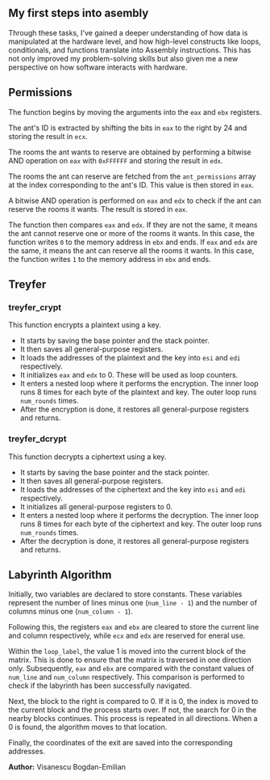 
## My first steps into asembly

Through these tasks, I've gained a deeper understanding
of how data is manipulated at the hardware level, and how
high-level constructs like loops, conditionals, and functions
translate into Assembly instructions. This has not only improved
my problem-solving skills but also given me a new perspective on
how software interacts with hardware.

## Permissions
The function begins by moving the arguments into the `eax` and
`ebx` registers. 

The ant's ID is extracted by shifting the bits in `eax` to the
right by 24 and storing the result in `ecx`.

The rooms the ant wants to reserve are obtained by performing
a bitwise AND operation on `eax` with `0xFFFFFF` and storing the
result in `edx`.

The rooms the ant can reserve are fetched from the `ant_permissions`
array at the index corresponding to the ant's ID. This value is then
stored in `eax`.

A bitwise AND operation is performed on `eax` and `edx` to check if the
ant can reserve the rooms it wants. The result is stored in `eax`.

The function then compares `eax` and `edx`. If they are not the same, it
means the ant cannot reserve one or more of the rooms it wants. In this
case, the function writes `0` to the memory address in `ebx` and ends.
If `eax` and `edx` are the same, it means the ant can reserve all the
rooms it wants. In this case, the function writes `1` to the memory
address in `ebx` and ends.

## Treyfer
### treyfer_crypt

This function encrypts a plaintext using a key.

- It starts by saving the base pointer and the stack pointer.
- It then saves all general-purpose registers.
- It loads the addresses of the plaintext and the key into `esi`
and `edi` respectively.
- It initializes `eax` and `edx` to 0. These will be used as loop counters.
- It enters a nested loop where it performs the encryption. The inner loop
runs 8 times for each byte of the plaintext and key. The outer loop runs
`num_rounds` times.
- After the encryption is done, it restores all general-purpose registers
and returns.

### treyfer_dcrypt

This function decrypts a ciphertext using a key.

- It starts by saving the base pointer and the stack pointer.
- It then saves all general-purpose registers.
- It loads the addresses of the ciphertext and the key into
`esi` and `edi` respectively.
- It initializes all general-purpose registers to 0.
- It enters a nested loop where it performs the decryption.
The inner loop runs 8 times for each byte of the ciphertext
and key. The outer loop runs `num_rounds` times.
- After the decryption is done, it restores all general-purpose
registers and returns.

## Labyrinth Algorithm

Initially, two variables are declared to store constants.
These variables represent the number of lines minus one (`num_line - 1`)
and the number of columns minus one (`num_column - 1`). 

Following this, the registers `eax` and `ebx` are cleared to store the
current line and column respectively, while `ecx` and `edx` are reserved for
eneral use.

Within the `loop_label`, the value 1 is moved into the current block
of the matrix. This is done to ensure that the matrix is traversed in
one direction only. Subsequently, `eax` and `ebx` are compared with the
constant values of `num_line` and `num_column` respectively. This comparison
is performed to check if the labyrinth has been successfully navigated.

Next, the block to the right is compared to 0. If it is 0, the index is moved
to the current block and the process starts over. If not, the search for
0 in the nearby blocks continues. This process is repeated in all directions.
When a 0 is found, the algorithm moves to that location.

Finally, the coordinates of the exit are saved into the corresponding 
addresses.

**Author:** Visanescu Bogdan-Emilian  
